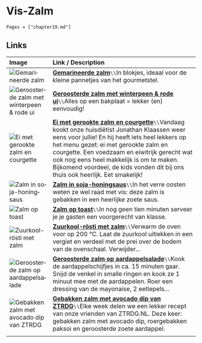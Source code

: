 # Vis-Zalm

```@contents
Pages = ["chapter19.md"]
```

## Links

| Image| Link / Description |
| :--- | :--- |
| ![Ge­ma­ri­neer­de zalm](https://static.ah.nl/static/recepten/img_008776_445x297_JPG.jpg) | **[Ge­ma­ri­neer­de zalm](https://www.ah.nl/allerhande/recept/R-R870020/gemarineerde-zalm)**``\\``In blokjes, ideaal voor de kleine pannetjes van het gourmetstel. |
| ![Ge­roos­ter­de zalm met win­ter­peen & ro­de ui](https://static.ah.nl/static/recepten/img_RAM_PRD123748_445x297_JPG.jpg) | **[Ge­roos­ter­de zalm met win­ter­peen & ro­de ui](https://www.ah.nl/allerhande/recept/R-R1193017/geroosterde-zalm-met-winterpeen-en-rode-ui)**``\\``Alles op een bakplaat = lekker (en) eenvoudig! |
| ![Ei met gerookte zalm en courgette](https://www.francescakookt.nl/wp-content/uploads/2019/08/ei-met-gerookte-zalm-en-courgette-1.jpg) | **[Ei met gerookte zalm en courgette](https://www.francescakookt.nl/ei-met-gerookte-zalm-en-courgette/)**``\\``Vandaag kookt onze huisdiëtist Jonathan Klaassen weer eens voor jullie! En hij heeft iets heel lekkers op het menu gezet: ei met gerookte zalm en courgette. Een voedzaam en eiwitrijk gerecht wat ook nog eens heel makkelijk is om te maken. Bijkomend voordeel, de kids vonden dit bij ons thuis ook heerlijk. Eet smakelijk! |
| ![Zalm in so­ja-ho­ning­saus](https://static.ah.nl/static/recepten/img_007083_445x297_JPG.jpg) | **[Zalm in so­ja-ho­ning­saus](https://www.ah.nl/allerhande/recept/R-R697390/zalm-in-soja-honingsaus)**``\\``In het verre oosten weten ze wel raad met vis: deze zalm is gebakken in een heerlijke zoete saus. |
| ![Zalm op toast](https://static.ah.nl/static/recepten/img_006221_445x297_JPG.jpg) | **[Zalm op toast](https://www.ah.nl/allerhande/recept/R-R597386/zalm-op-toast)**``\\``In nog geen tien minuten serveer je je gasten een voorgerecht van klasse. |
| ![Zuur­kool-rös­ti met zalm](https://static.ah.nl/static/recepten/img_006867_445x297_JPG.jpg) | **[Zuur­kool-rös­ti met zalm](https://www.ah.nl/allerhande/recept/R-R674470/zuurkool-rosti-met-zalm)**``\\``Verwarm de oven voor op 200 °C. Laat de zuurkool uitlekken in een vergiet en verdeel met de prei over de bodem van de ovenschaal. Verwijder... |
| ![Ge­roos­ter­de zalm op aard­ap­pel­sa­la­de](https://static.ah.nl/static/recepten/img_014133_445x297_JPG.jpg) | **[Ge­roos­ter­de zalm op aard­ap­pel­sa­la­de](https://www.ah.nl/allerhande/recept/R-R540828/geroosterde-zalm-op-aardappelsalade)**``\\``Kook de aardappelschijfjes in ca. 15 minuten gaar. Snijd de venkel in smalle ringen en kook ze 1 minuut mee met de aardappelen. Roer een dressing van de mayonaise, 2 eetlepels... |
| ![Gebakken zalm met avocado dip van ZTRDG](https://img.culy.nl/images/2WsPUM1OhO2INLI-S1LqbUEHw7E=/768x271/smart/filters:format(jpeg):quality(80)/https%3A%2F%2Fwww.culy.nl%2Fwp-content%2Fuploads%2F2016%2F07%2F0009180_gebakken-zalm-met-avocado-dip.jpeg) | **[Gebakken zalm met avocado dip van ZTRDG](https://www.culy.nl/recepten/gebakken-zalm-met-avocado-dip-van-ztrdg/)**``\\``Elke week delen we een lekker recept van onze vrienden van ZTRDG.NL. Deze keer: gebakken zalm met avocado dip, roergebakken paksoi en geroosterde zoete aardappel. |
||
